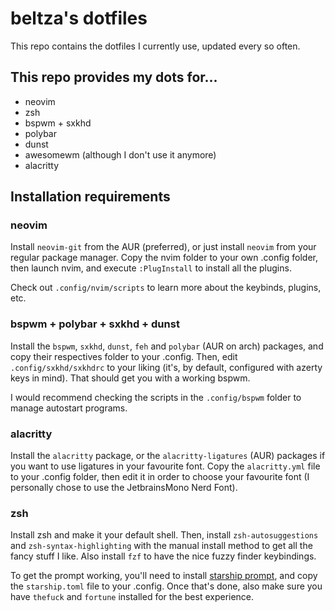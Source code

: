 # beltza's dotfiles

This repo contains the dotfiles I currently use, updated every so often.

## This repo provides my dots for...

+ neovim 
+ zsh
+ bspwm + sxkhd
+ polybar
+ dunst
+ awesomewm (although I don't use it anymore)
+ alacritty

## Installation requirements

### neovim

Install `neovim-git` from the AUR (preferred), or just install `neovim` from your regular package manager. Copy the nvim folder to your own .config folder, then launch nvim, and execute `:PlugInstall` to install all the plugins.

Check out `.config/nvim/scripts` to learn more about the keybinds, plugins, etc.

### bspwm + polybar + sxkhd + dunst

Install the `bspwm`, `sxkhd`, `dunst`, `feh` and `polybar` (AUR on arch) packages, and copy their respectives folder to your .config. Then, edit `.config/sxkhd/sxkhdrc` to your liking (it's, by default, configured with azerty keys in mind). That should get you with a working bspwm.

I would recommend checking the scripts in the `.config/bspwm` folder to manage autostart programs.

### alacritty

Install the `alacritty` package, or the `alacritty-ligatures` (AUR) packages if you want to use ligatures in your favourite font. Copy the `alacritty.yml` file to your .config folder, then edit it in order to choose your favourite font (I personally chose to use the JetbrainsMono Nerd Font).

### zsh

Install zsh and make it your default shell. Then, install `zsh-autosuggestions` and `zsh-syntax-highlighting` with the manual install method to get all the fancy stuff I like. Also install `fzf` to have the nice fuzzy finder keybindings.

To get the prompt working, you'll need to install [starship prompt](https://starship.rs/), and copy the `starship.toml` file to your .config. Once that's done, also make sure you have `thefuck` and `fortune` installed for the best experience.
